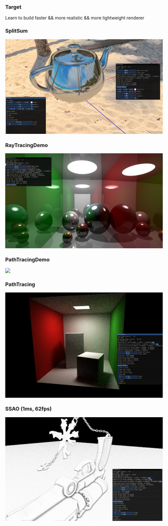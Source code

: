 ### Target
Learn to build faster && more realistic && more lightweight renderer

### SplitSum
![](md/split_sum.png)

### RayTracingDemo
![](md/ray_tracing_simple.png)

### PathTracingDemo
![](md/path_tracing_simple.png)

### PathTracing
![](md/path_tracing.png)

### SSAO (1ms, 62fps)
![](md/ssao.png)